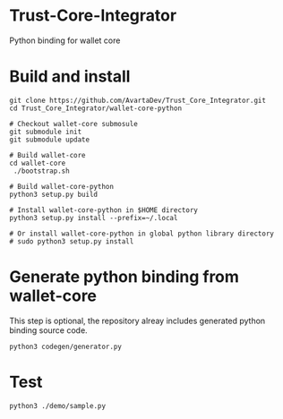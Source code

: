 # Trust-Core-Integrator
Python binding for wallet core

# Build and install
```
git clone https://github.com/AvartaDev/Trust_Core_Integrator.git
cd Trust_Core_Integrator/wallet-core-python

# Checkout wallet-core submosule
git submodule init
git submodule update

# Build wallet-core
cd wallet-core
 ./bootstrap.sh

# Build wallet-core-python
python3 setup.py build

# Install wallet-core-python in $HOME directory
python3 setup.py install --prefix=~/.local

# Or install wallet-core-python in global python library directory
# sudo python3 setup.py install

```

# Generate python binding from wallet-core
This step is optional, the repository alreay includes generated python binding source code.
```
python3 codegen/generator.py
```

# Test
```
python3 ./demo/sample.py
```

